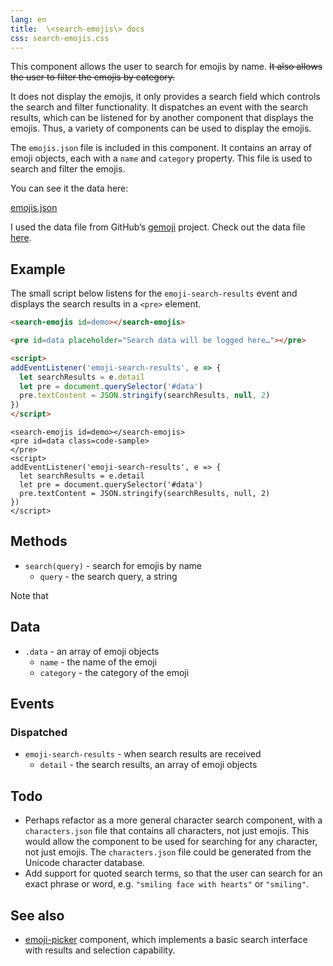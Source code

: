 ```yaml
---
lang: en
title:  \<search-emojis\> docs
css: search-emojis.css
---
```


<main>


This component allows the user to search for emojis by name. <strike>It also allows the user to filter the emojis by category.</strike>

It does not display the emojis, it only provides a search field which controls the search and filter functionality. It dispatches an event with the search results, which can be listened for by another component that displays the emojis. Thus, a variety of components can be used to display the emojis.

The `emojis.json` file is included in this component. It contains an array of emoji objects, each with a `name` and `category` property. This file is used to search and filter the emojis. 

You can see it the data here:

[emojis.json](emojis.json)

I used the data file from GitHub’s [gemoji](https://github.com/github/gemoji) project. Check out the data file [here](https://github.com/github/gemoji/blob/master/db/emoji.json).

## Example

The small script below listens for the `emoji-search-results` event and displays the search results in a `<pre>` element.

```html
<search-emojis id=demo></search-emojis>

<pre id=data placeholder="Search data will be logged here…"></pre>

<script>
addEventListener('emoji-search-results', e => {
  let searchResults = e.detail
  let pre = document.querySelector('#data')
  pre.textContent = JSON.stringify(searchResults, null, 2)
})
</script>
```

```{=html}
<search-emojis id=demo></search-emojis>
<pre id=data class=code-sample>
</pre>
<script>
addEventListener('emoji-search-results', e => {
  let searchResults = e.detail
  let pre = document.querySelector('#data')
  pre.textContent = JSON.stringify(searchResults, null, 2)
})
</script>
```


## Methods

* `search(query)` - search for emojis by name
  * `query` - the search query, a string


Note that 

## Data

* `.data` - an array of emoji objects
  * `name` - the name of the emoji
  * `category` - the category of the emoji


## Events

### Dispatched

* `emoji-search-results` - when search results are received
  * `detail` - the search results, an array of emoji objects

## Todo

* Perhaps refactor as a more general character search component, with a `characters.json` file that contains all characters, not just emojis. This would allow the component to be used for searching for any character, not just emojis. The `characters.json` file could be generated from the Unicode character database.
* Add support for quoted search terms, so that the user can search for an exact phrase or word, e.g. `"smiling face with hearts"` or `"smiling"`.

</main>


<script type="module">
import {SearchEmojis} from './SearchEmojis.js'

window.searchEmojis = document.querySelector('search-emojis')
</script>


## See also

* [emoji-picker](../emoji-picker/emoji-picker-docs.html) component, which implements a basic search interface with results and selection capability.